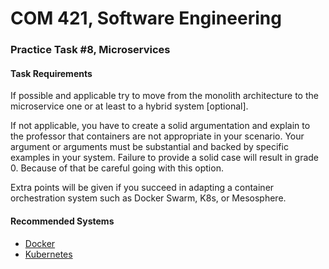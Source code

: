 # COM 421, Software Engineering
### Practice Task #8, Microservices

#### Task Requirements

If possible and applicable try to move from the monolith architecture to the
microservice one or at least to a hybrid system [optional].

If not applicable, you have to create a solid argumentation and explain to the
professor that containers are not appropriate in your scenario. Your argument or
arguments must be substantial and backed by specific examples in your system.
Failure to provide a solid case will result in grade 0. Because of that be
careful going with this option.

Extra points will be given if you succeed in adapting a container orchestration
system such as Docker Swarm, K8s, or Mesosphere.

#### Recommended Systems

* [Docker](https://www.docker.com)
* [Kubernetes](https://kubernetes.io)

